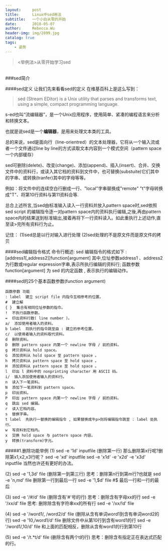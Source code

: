 ```yaml
---
layout:     post
title:      Linux中sed用法
subtitle:   一个小白从零的开始
date:       2018-05-07
author:     Rebecca.Wu
header-img: img/2899.jpg
catalog: true
tags:
    - 姿势
---
```


<blockquote><p><举例法>从零开始学习sed</p></blockquote>
</br>
###sed简介

####sed定义
让我们先来看看sed的定义
在维基百科上是这么写到：

<blockquote><p>sed (Stream EDitor) is a Unix utility that parses and transforms text, using a simple, compact programming language.</p></blockquote>

s-ed也叫“流编辑器”，是一个Unix应用程序，使用简单、紧凑的编程语言来分析和转换文本。</br>

也就是说sed是一个**编辑器**，是用来处理文本类的工具。</br>

总的来说，sed是面向行（line-orientred）的文本处理器，它将从一个输入流或者一个文件通过line by line的方式读取文本内容到一个模式空间（pattern space 一个内部缓存）</br>

sed可删除(delete)、改变(change)、添加(append)、插入(insert)、合并、交换文件中的资料行，或读入其它档的资料到文件中，也可替换(substuite)它们其中的字串、或转换(tranfer)其中的字母等等。</br>

例如：将文件中的连续空白行删成一行、"local"字串替换成"remote"
    "t"字母转换成"T"、将第10行资料与第11资料合等.

总合上述所言,当sed由标准输入读入一行资料并放入pattern space时,sed依照sed script 的编辑指令逐一对pattern space内的资料执行编辑,之後,再由pattern space内的结果送到标准输出,接着再将下一行资料读入。如此重执行上述动作,直至读>完所有资料行为止。

记住：
            (1)sed总是以行对输入进行处理
            (2)sed处理的不是原文件而是原文件的拷贝

####sed编辑指令格式
命令行概述:
    sed 编辑指令的格式如下 :
              [address1[,address2]]function[argument]
其中,位址参数address1 、address2 为行数或regular expression字串,表示所执行编辑的资料行; 函数参数 function[argument] 为 sed 的内定函数 , 表示执行的编辑动作。

####sed的25个基本函数参数(function argument)

    函数参数 功能
    : label  建立 script file 内指令互相参考的位置。
    #  建立解
    { }  集合有相同位址参数的指令。
    !  不执行函数参数。
    =  印出资料行数( line number )。
    a/  添加使用者输入的资料。
    b label  将执行的指令跳至由 : 建立的参考位置。
    c/  以使用者输入的资料取代资料。
    d  删除资料。
    D  删除 pattern space 内第一个 newline 字母 / 前的资料。
    g  拷贝资料从 hold space。
    G  添加资料从 hold space 至 pattern space 。
    h  拷贝资料从 pattern space 至 hold space 。
    H  添加资料从 pattern space 至 hold space 。
    l  印出 l 资料中的 nonprinting character 用 ASCII 码。
    i/  插入添加使用者输入的资料行。
    n  读入下一笔资料。
    N  添加下一笔资料到 pattern space。
    p  印出资料。
    P  印出 pattern space 内第一个 newline 字母 / 前的资料。
    q  跳出 sed 编辑。
    r  读入它档内容。
    s  替换字串。
    t label  先执行一替换的编辑指令 , 如果替换成牛p>则将编辑指令跳至 : label 处执行。
    w  写资料到它档内。
    x  交换 hold space 与 pattern space 内容。
    y  转换(transform)字元。

#####1.删除功能举例
(1) sed -e '1d' inputfile (删除第一行)
    那么删除第x行呢?删除第x1,x2,x3行呢？
    sed -e 'xd' inputfile
    sed -e 'x1d' -e 'x2d' -e 'x3d' inputfile
    当然也许还有更好的办法。

(2) sed -e '1,3d' file (删除第一到第三行)
    思考：删除第n行到第m行?也就是
    sed -e 'n,md' file
    删除第一行到最后一行
    sed -e '1,$d' file     #$ 最后一行和一行的最后

(3) sed -e '/#/d' file  (删除含有'#'号的行)
    思考：删除含有字母xx的行
    sed -e '/xx/d' file
    思考: 删除除含有字符串xx的所有行
    sed -e '/xx/!d' file

(4) sed -e '/word1/, /word2/d' file  (删除从含有单词word1到含有单词word2的行)
    sed -e '10,/word1/d' file
    删除文件中从第10行到含有word1的行
    sed -e '/word1/,10/d' file
    和上面的匹配相反，删除从含有word1的行到第10行

(5) sed -e '/t.*t/d' file     (删除含有两个t的行)
    思考：删除含有指定正在表达式匹配的行。 
    
